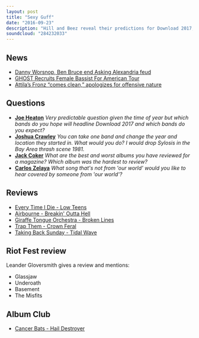 ```yaml
---
layout: post
title: "Sexy Guff"
date: "2016-09-23"
description: "Hill and Beez reveal their predictions for Download 2017, there's a report from Riot Fest in Chicago where The Misfits played their 2nd show since 1983, it's another bumper week for album reviews including Every Time I Die, Airbourne, Giraffe Tongue Orchestra (Mastodon, Dillinger, Alice In Chains etc.) and more, a report from our World Cup of Rock and our Album Club is Hail Destroyer from Cancer Bats."
soundcloud: "284232033"
---
```


## News

- [Danny Worsnop, Ben Bruce end Asking Alexandria feud](http://teamrock.com/news/2016-09-20/danny-worsnop-ben-bruce-end-asking-alexandria-feud)
- [GHOST Recruits Female Bassist For American Tour](http://www.blabbermouth.net/news/ghost-rumored-to-have-enlisted-ex-white-zombie-bassist-sean-yseult/)
- [Attila’s Fronz “comes clean,” apologizes for offensive nature](http://www.altpress.com/news/entry/attilas_fronz_releases_apology_video_saying_he_needs_to_be_more_sensitive)


## Questions

- **[Joe Heaton](https://www.facebook.com/thatsnotmetalpodcast/posts/1960193254207209?comment_id=1960198984206636&comment_tracking=%7B%22tn%22%3A%22R9%22%7D)**
*Very predictable question given the time of year but which bands do you hope will headline Download 2017 and which bands do you expect?*
- **[Joshua Crawley](https://www.facebook.com/thatsnotmetalpodcast/posts/1960193254207209?comment_id=1960201420873059&comment_tracking=%7B%22tn%22%3A%22R9%22%7D)**
*You can take one band and change the year and location they started in. What would you do? I would drop Sylosis in the Bay Area thrash scene 1981.*
- **[Jack Coker](https://www.facebook.com/thatsnotmetalpodcast/posts/1960193254207209?comment_id=1960204947539373&comment_tracking=%7B%22tn%22%3A%22R9%22%7D)**
*What are the best and worst albums you have reviewed for a magazine? Which album was the hardest to review?*
- **[Carlos Zelaya](https://www.facebook.com/thatsnotmetalpodcast/posts/1960193254207209?comment_id=1960196910873510&comment_tracking=%7B%22tn%22%3A%22R9%22%7D)**
*What song that's not from 'our world' would you like to hear covered by someone from 'our world'?*


## Reviews

- [Every Time I Die - Low Teens](https://itunes.apple.com/gb/album/low-teens/id1124263496)
- [Airbourne - Breakin' Outta Hell](https://itunes.apple.com/gb/album/breakin-outta-hell/id1135543794)
- [Giraffe Tongue Orchestra - Broken Lines](https://itunes.apple.com/gb/album/broken-lines/id1124116273)
- [Trap Them - Crown Feral](https://itunes.apple.com/gb/album/crown-feral/id1133085187)
- [Taking Back Sunday - Tidal Wave](https://itunes.apple.com/gb/album/tidal-wave/id1120383424)


## Riot Fest review

Leander Gloversmith gives a review and mentions:

- Glassjaw
- Underoath
- Basement
- The Misfits


## Album Club

- [Cancer Bats - Hail Destroyer](https://itunes.apple.com/gb/album/hail-destroyer/id959400018)
